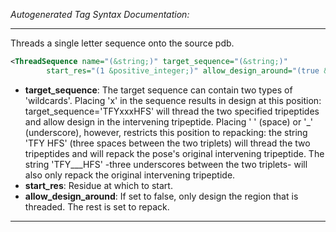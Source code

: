 _Autogenerated Tag Syntax Documentation:_

---
Threads a single letter sequence onto the source pdb.

```xml
<ThreadSequence name="(&string;)" target_sequence="(&string;)"
        start_res="(1 &positive_integer;)" allow_design_around="(true &bool;)" />
```

-   **target_sequence**: The target sequence can contain two types of 'wildcards'. Placing 'x' in the sequence results in design at this position: target_sequence='TFYxxxHFS' will thread the two specified tripeptides and allow design in the intervening tripeptide. Placing ' ' (space) or '_' (underscore), however, restricts this position to repacking: the string 'TFY HFS' (three spaces between the two triplets) will thread the two tripeptides and will repack the pose's original intervening tripeptide. The string 'TFY___HFS' -three underscores between the two triplets- will also only repack the original intervening tripeptide.
-   **start_res**: Residue at which to start.
-   **allow_design_around**: If set to false, only design the region that is threaded. The rest is set to repack.

---

